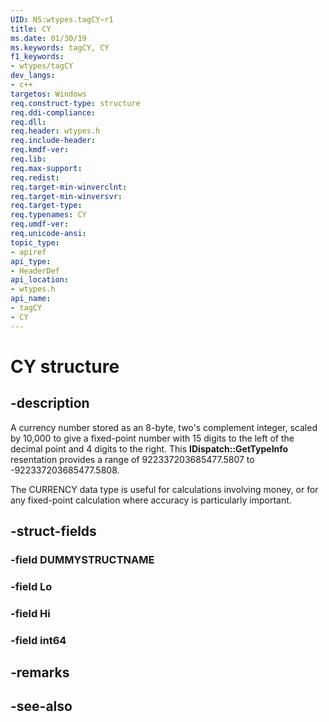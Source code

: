 ```yaml
---
UID: NS:wtypes.tagCY~r1
title: CY
ms.date: 01/30/19
ms.keywords: tagCY, CY
f1_keywords:
- wtypes/tagCY
dev_langs:
- c++
targetos: Windows
req.construct-type: structure
req.ddi-compliance: 
req.dll: 
req.header: wtypes.h
req.include-header: 
req.kmdf-ver: 
req.lib: 
req.max-support: 
req.redist: 
req.target-min-winverclnt: 
req.target-min-winversvr: 
req.target-type: 
req.typenames: CY
req.umdf-ver: 
req.unicode-ansi: 
topic_type:
- apiref
api_type:
- HeaderDef
api_location:
- wtypes.h
api_name:
- tagCY
- CY
---
```


# CY structure


## -description

A currency number stored as an 8-byte, two's complement integer, scaled by 10,000 to give a fixed-point number with 15 digits to the left of the decimal point and 4 digits to the right. This <b>IDispatch::GetTypeInfo</b> resentation provides a range of 922337203685477.5807 to -922337203685477.5808.

The CURRENCY data type is useful for calculations involving money, or for any fixed-point calculation where accuracy is particularly important.


## -struct-fields

### -field DUMMYSTRUCTNAME

### -field Lo

### -field Hi

### -field int64

## -remarks

## -see-also


